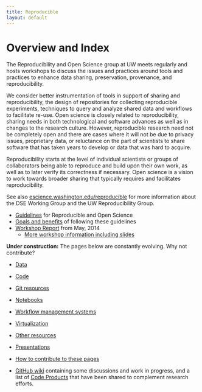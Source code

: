 ```yaml
---
title: Reproducible
layout: default
---
```


# Overview and Index

The Reproducibility and Open Science group at UW meets regularly
and hosts workshops to discuss the issues and practices around tools
and practices to enhance data sharing, preservation, provenance,
and reproducibility.  

We consider better instrumentation of tools
in support of sharing and reproducibility, the design of repositories
for collecting reproducible experiments, techniques to query and
analyze shared data and workflows to facilitate re-use.  Open science
is closely related to reproducibility, sharing needs in both
technological and software advances as well as in changes to the
research culture.  However, reproducible research need not be
completely open and there are cases where it will not be due to
privacy issues, proprietary data, or reluctance on the part of
scientists to share software that has taken years to develop or
data that was hard to acquire.  

Reproducibility starts at the level
of individual scientists or groups of collaborators being able to
reproduce and build upon their own work, as well as to later verify
its correctness if necessary.  Open science is a vision to work
towards broader sharing that typically requires and facilitates
reproducibility.

See also 
[escience.washington.edu/reproducible](http://escience.washington.edu/reproducible)
for more information about the DSE Working Group and the UW Reproducibility Group.

 - [Guidelines](guidelines.html) for Reproducible and Open Science
 - [Goals and benefits](goals.html) of following these guidelines
 - [Workshop Report](workshop14/Reproducibility_Workshop_Report.pdf) from May, 2014
    * [More workshop information including slides](http://escience.washington.edu/event/first-reproducibility-workshop)

**Under construction:** The pages below are constantly evolving.  Why not contribute?

 - [Data](data.html)
 - [Code](code.html)
 - [Git resources](git.html)
 - [Notebooks](notebooks.html) 
 - [Workflow management systems](workflow.html)
 - [Virtualization](virtualization.html)
 - [Other resources](resources.html)

 - [Presentations](presentations.html)

 - [How to contribute to these pages](howto.html)

 - [GitHub wiki](https://github.com/uwescience/reproducible/wiki) containing
   some discussions and work in progress, and a list of 
   [Code Products](https://github.com/uwescience/reproducible/wiki/Code-Products)
   that have been shared to complement research efforts.
